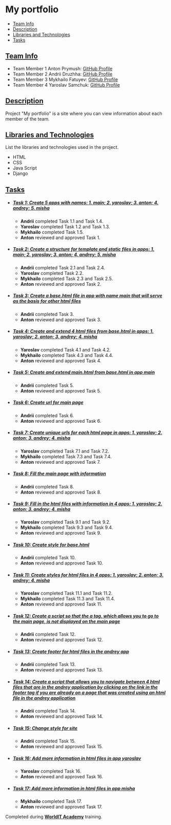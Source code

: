 # My portfolio

- [Team Info](#team-info)
- [Description](#description)
- [Libraries and Technologies](#libraries-and-technologies)
- [Tasks](#tasks)
## [Team Info](#team-info)
- Team Member 1 Anton Prymush: [GitHub Profile](https://github.com/luny-06)
- Team Member 2 Andrii Druzhha: [GitHub Profile](https://github.com/GKAndrey)
- Team Member 3 Mykhailo Fatuyev: [GitHub Profile](https://github.com/mishafat)
- Team Member 4 Yaroslav Samchuk: [GitHub Profile](https://github.com/YaroslavSamchuk)

## [Description](#description)

Project "My portfolio" is a site where you can view information about each member of the team.

## [Libraries and Technologies](#libraries-and-technologies)

List the libraries and technologies used in the project.

- HTML
- CSS
- Java Script
- Django

## [Tasks](#tasks)


- ##### [Task 1: Create 5 apps with names: 1. main; 2. yaroslav; 3. anton; 4. andrey; 5. misha](#task-1-task-description)

    - **Andrii** completed Task 1.1 and Task 1.4.
    - **Yaroslav** completed Task 1.2 and Task 1.3.
    - **Mykhailo** completed Task 1.5.
    - **Anton** reviewed and approved Task 1.
 
- ##### [Task 2: Create a structure for template and static files in apps: 1. main; 2. yaroslav; 3. anton; 4. andrey; 5. misha](#task-2-task-description)

    - **Andrii** completed Task 2.1 and Task 2.4.
    - **Yaroslav** completed Task 2.2.
    - **Mykhailo** completed Task 2.3 and Task 2.5.
    - **Anton** reviewed and approved Task 2.

- ##### [Task 3: Create a base.html file in app with name main that will serve as the basis for other html files](#task-3-task-description)

    - **Andrii** completed Task 3.
    - **Anton** reviewed and approved Task 3.

- ##### [Task 4: Create and extend 4 html files from base.html in apps: 1. yaroslav; 2. anton; 3. andrey; 4. misha](#task-4-task-description)

    - **Yaroslav** completed Task 4.1 and Task 4.2.
    - **Mykhailo** completed Task 4.3 and Task 4.4.
    - **Anton** reviewed and approved Task 4.

- ##### [Task 5: Create and extend main.html from base.html in app main](#task-5-task-description)

    - **Andrii** completed Task 5.
    - **Anton** reviewed and approved Task 5.

- ##### [Task 6: Create url for main page](#task-6-task-description)

    - **Andrii** completed Task 6.
    - **Anton** reviewed and approved Task 6.

- ##### [Task 7: Create unique urls for each html page in apps: 1. yaroslav; 2. anton; 3. andrey; 4. misha](#task-7-task-description)

    - **Yaroslav** completed Task 7.1 and Task 7.2.
    - **Mykhailo** completed Task 7.3 and Task 7.4.
    - **Anton** reviewed and approved Task 7.

- ##### [Task 8: Fill the main page with information](#task-8-task-description)

    - **Andrii** completed Task 8.
    - **Anton** reviewed and approved Task 8.

- ##### [Task 9: Fill in the html files with information in 4 apps: 1. yaroslav; 2. anton; 3. andrey; 4. misha](#task-9-task-description)

    - **Yaroslav** completed Task 9.1 and Task 9.2.
    - **Mykhailo** completed Task 9.3 and Task 9.4.
    - **Anton** reviewed and approved Task 9.
 
- ##### [Task 10: Create style for base.html](#task-10-task-description)

    - **Andrii** completed Task 10.
    - **Anton** reviewed and approved Task 10.

- ##### [Task 11: Create styles for html files in 4 apps: 1. yaroslav; 2. anton; 3. andrey; 4. misha](#task-11-task-description)

    - **Yaroslav** completed Task 11.1 and Task 11.2.
    - **Mykhailo** completed Task 11.3 and Task 11.4.
    - **Anton** reviewed and approved Task 11.

- ##### [Task 12: Create a script so that the a tag, which allows you to go to the main page, is not displayed on the main page](#task-12-task-description)

    - **Andrii** completed Task 12.
    - **Anton** reviewed and approved Task 12.
 
- ##### [Task 13: Create footer for html files in the andrey app](#task-13-task-description)

    - **Andrii** completed Task 13.
    - **Anton** reviewed and approved Task 13.

- ##### [Task 14: Create a script that allows you to navigate between 4 html files that are in the andrey application by clicking on the link in the footer tag if you are already on a page that was created using an html file in the andrey application](#task-14-task-description)

    - **Andrii** completed Task 14.
    - **Anton** reviewed and approved Task 14.

- ##### [Task 15: Change style for site](#task-15-task-description)

    - **Andrii** completed Task 15.
    - **Anton** reviewed and approved Task 15.
      
- ##### [Task 16: Add more information in html files in app yaroslav](#task-16-task-description)

    - **Yaroslav** completed Task 16.
    - **Anton** reviewed and approved Task 16.

- ##### [Task 17: Add more information in html files in app misha](#task-17-task-description)

    - **Mykhailo** completed Task 17.
    - **Anton** reviewed and approved Task 17.

Completed during **[WorldIT Academy](https://www.worldit.academy/)** training.
